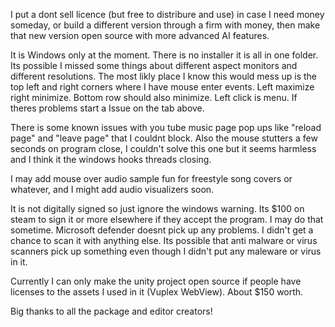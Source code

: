 I put a dont sell licence (but free to distribure and use) in case I need money someday, or build a different version through a firm with money, then make that new version open source with more advanced AI features.

It is Windows only at the moment. There is no installer it is all in one folder. Its possible I missed some things about different aspect monitors and different resolutions. The most likly place I know this would mess up is the top left and right corners where I have mouse enter events. Left maximize right minimize. Bottom row should also minimize. Left click is menu. If theres problems start a Issue on the tab above.

There is some known issues with you tube music page pop ups like "reload page" and "leave page" that I couldnt block. Also the mouse stutters a few seconds on program close, I couldn't solve this one but it seems harmless and I think it the windows hooks threads closing.

I may add mouse over audio sample fun for freestyle song covers or whatever, and I might add audio visualizers soon.

It is not digitally signed so just ignore the windows warning. Its $100 on steam to sign it or more elsewhere if they accept the program. I may do that sometime. Microsoft defender doesnt pick up any problems. I didn't get a chance to scan it with anything else. Its possible that anti malware or virus scanners pick up something even though I didn't put any maleware or virus in it.

Currently I can only make the unity project open source if people have licenses to the assets I used in it (Vuplex WebView). About $150 worth.

Big thanks to all the package and editor creators!
